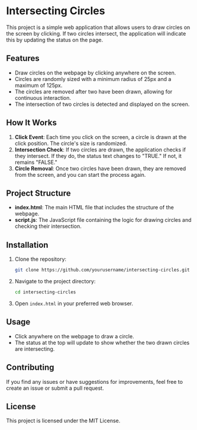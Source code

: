 # Intersecting Circles

This project is a simple web application that allows users to draw circles on the screen by clicking. If two circles intersect, the application will indicate this by updating the status on the page.

## Features

- Draw circles on the webpage by clicking anywhere on the screen.
- Circles are randomly sized with a minimum radius of 25px and a maximum of 125px.
- The circles are removed after two have been drawn, allowing for continuous interaction.
- The intersection of two circles is detected and displayed on the screen.

## How It Works

1. **Click Event**: Each time you click on the screen, a circle is drawn at the click position. The circle's size is randomized.
2. **Intersection Check**: If two circles are drawn, the application checks if they intersect. If they do, the status text changes to "TRUE." If not, it remains "FALSE."
3. **Circle Removal**: Once two circles have been drawn, they are removed from the screen, and you can start the process again.

## Project Structure

- **index.html**: The main HTML file that includes the structure of the webpage.
- **script.js**: The JavaScript file containing the logic for drawing circles and checking their intersection.

## Installation

1. Clone the repository:
    ```bash
    git clone https://github.com/yourusername/intersecting-circles.git
    ```
2. Navigate to the project directory:
    ```bash
    cd intersecting-circles
    ```
3. Open `index.html` in your preferred web browser.

## Usage

- Click anywhere on the webpage to draw a circle.
- The status at the top will update to show whether the two drawn circles are intersecting.

## Contributing

If you find any issues or have suggestions for improvements, feel free to create an issue or submit a pull request.

## License

This project is licensed under the MIT License.
